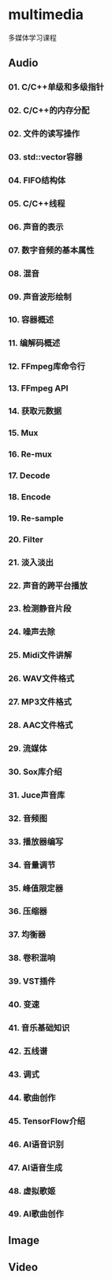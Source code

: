 # multimedia
多媒体学习课程

## Audio

### 01. C/C++单级和多级指针

### 02. C/C++的内存分配

### 02. 文件的读写操作

### 03. std::vector容器

### 04. FIFO结构体

### 05. C/C++线程

### 06. 声音的表示

### 07. 数字音频的基本属性

### 08. 混音

### 09. 声音波形绘制

### 10. 容器概述

### 11. 编解码概述

### 12. FFmpeg库命令行

### 13. FFmpeg API

### 14. 获取元数据

### 15. Mux

### 16. Re-mux

### 17. Decode

### 18. Encode

### 19. Re-sample

### 20. Filter

### 21. 淡入淡出

### 22. 声音的跨平台播放

### 23. 检测静音片段

### 24. 噪声去除

### 25. Midi文件讲解

### 26. WAV文件格式

### 27. MP3文件格式

### 28. AAC文件格式

### 29. 流媒体

### 30. Sox库介绍

### 31. Juce声音库

### 32. 音频图

### 33. 播放器编写

### 34. 音量调节

### 35. 峰值限定器

### 36. 压缩器

### 37. 均衡器

### 38. 卷积混响

### 39. VST插件

### 40. 变速

### 41. 音乐基础知识

### 42. 五线谱

### 43. 调式

### 44. 歌曲创作

### 45. TensorFlow介绍

### 46. AI语音识别

### 47. AI语音生成

### 48. 虚拟歌姬

### 49. AI歌曲创作

## Image

## Video
